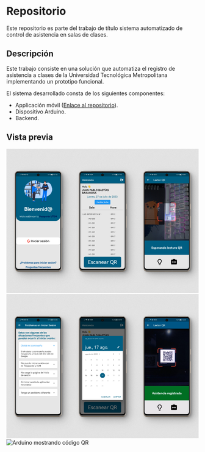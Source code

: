 # Repositorio

Este repositorio es parte del trabajo de título sistema automatizado de control de asistencia en salas de clases.

## Descripción

Este trabajo consiste en una solución que automatiza el registro de asistencia a clases de la Universidad Tecnológica Metropolitana implementando un prototipo funcional.

El sistema desarrollado consta de los siguientes componentes:

- Applicación móvil ([Enlace al repositorio](https://github.com/Desireless/utem-mobile-app)).
- Dispositivo Arduino.
- Backend.


## Vista previa

![Mockup app 1](/src/DOCS/ASSETS/mockup_1.png)
![Mockup app 2](/src/DOCS/ASSETS/mockup_2.png)
![Arduino mostrando código QR](/src/DOCS/ASSETS/arduino_qr.jpg)
